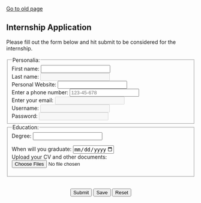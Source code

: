 <!DOCTYPE html>
<html lang="en">
<head>
<title>Internship Application</title>
<meta name="viewport" content="width=device-width, initial-scale=1">
<style>


input.empty {
   box-shadow: 0px 0px 10px red;
}

input.not-empty {
   box-shadow: 0px 0px 10px white;
}
</style>
</head>
<body>
<a href="https://besankhalil19.github.io/">Go to old page</a>
<h2>Internship Application</h2>  
<p>Please fill out the form below and hit submit to be considered for the internship.</p>
<script src="jsfile.js"></script>
<form>  
<fieldset>  
<legend>Personalia:</legend>
<label for="fname">First name:</label>
<input type="text" id="fname" name="fname" onchange="OnInputChange(this)" required class="empty"><br>
<label for="lname">Last name:</label>
<input type="text" id="lname" name="lname" onchange="OnInputChange(this)" required disabled class="empty"><br>
<label for="website">Personal Website:</label>
<input type="url" id="website" name="website"><br>
<label for="phone">Enter a phone number:</label>
<input type="tel" id="phone" name="phone" placeholder="123-45-678" pattern="[0-9]{3}-[0-9]{2}-[0-9]{3}"><br>
<label for="email">Enter your email:</label>
<input type="email" id="email" name="email" onchange="OnInputChange(this)" required disabled class="empty"><br>
<label for="uname">Username:</label>
<input type="text" id="uname" name="uname" onchange="OnInputChange(this)" required disabled class="empty"><br>
<label for="pass">Password:</label>
<input type="password" id="pass" name="pass" onchange="OnInputChange(this)" required disabled class="empty"><br>
</fieldset> 
<fieldset> 
<legend>Education:</legend>
<label for="Degree">Degree:</label>
<input list="Degree" name="Degree">
<datalist id="Degree">
<option value="Associate">
<option value="Bachelor">
<option value="Masters">
<option value="Ph.D.">
<option value="other">
</datalist><br>
		 
<label for="graduate">When will you graduate:</label>
<input type="date" id="graduate" name="graduate" max="2022-05-07"><br> 
<label for="cvfile" >Upload your CV and other documents:</label>  
<input type="file" id="cvfile" name="cvfile" multiple="multiple"> 
</fieldset> 
<br>
<p style="text-align: center;">
<input type="submit" id="sub" value="Submit" onclick="missingFields()">
<input type="submit" id="sa" value="Save" onclick="DisplayUsername(email)">
<input type="reset" id="re" value="Reset">
</p>  
</form>  
</body>
</html>
